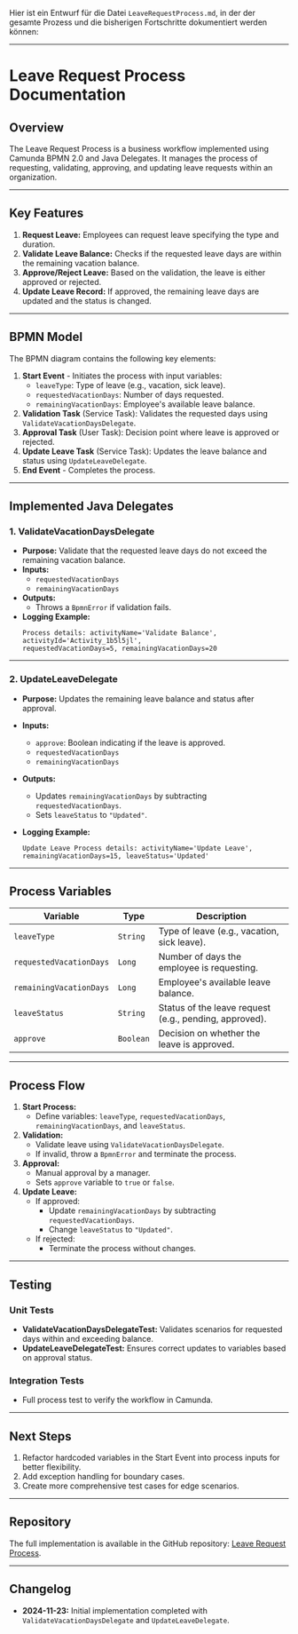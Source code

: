 Hier ist ein Entwurf für die Datei `LeaveRequestProcess.md`, in der der gesamte Prozess und die bisherigen Fortschritte dokumentiert werden können:

---

# **Leave Request Process Documentation**

## **Overview**
The Leave Request Process is a business workflow implemented using Camunda BPMN 2.0 and Java Delegates. It manages the process of requesting, validating, approving, and updating leave requests within an organization.

---

## **Key Features**
1. **Request Leave:** Employees can request leave specifying the type and duration.
2. **Validate Leave Balance:** Checks if the requested leave days are within the remaining vacation balance.
3. **Approve/Reject Leave:** Based on the validation, the leave is either approved or rejected.
4. **Update Leave Record:** If approved, the remaining leave days are updated and the status is changed.

---

## **BPMN Model**
The BPMN diagram contains the following key elements:
1. **Start Event** - Initiates the process with input variables:
    - `leaveType`: Type of leave (e.g., vacation, sick leave).
    - `requestedVacationDays`: Number of days requested.
    - `remainingVacationDays`: Employee's available leave balance.
2. **Validation Task** (Service Task): Validates the requested days using `ValidateVacationDaysDelegate`.
3. **Approval Task** (User Task): Decision point where leave is approved or rejected.
4. **Update Leave Task** (Service Task): Updates the leave balance and status using `UpdateLeaveDelegate`.
5. **End Event** - Completes the process.

---

## **Implemented Java Delegates**

### **1. ValidateVacationDaysDelegate**
- **Purpose:** Validate that the requested leave days do not exceed the remaining vacation balance.
- **Inputs:**
    - `requestedVacationDays`
    - `remainingVacationDays`
- **Outputs:**
    - Throws a `BpmnError` if validation fails.
- **Logging Example:**
  ```
  Process details: activityName='Validate Balance', 
  activityId='Activity_1b5l5jl', 
  requestedVacationDays=5, remainingVacationDays=20
  ```

---

### **2. UpdateLeaveDelegate**
- **Purpose:** Updates the remaining leave balance and status after approval.
- **Inputs:**
    - `approve`: Boolean indicating if the leave is approved.
    - `requestedVacationDays`
    - `remainingVacationDays`
- **Outputs:**
    - Updates `remainingVacationDays` by subtracting `requestedVacationDays`.
    - Sets `leaveStatus` to `"Updated"`.

- **Logging Example:**
  ```
  Update Leave Process details: activityName='Update Leave', 
  remainingVacationDays=15, leaveStatus='Updated'
  ```

---

## **Process Variables**

| Variable               | Type     | Description                                  |
|------------------------|----------|----------------------------------------------|
| `leaveType`            | `String` | Type of leave (e.g., vacation, sick leave).  |
| `requestedVacationDays`| `Long`   | Number of days the employee is requesting.   |
| `remainingVacationDays`| `Long`   | Employee's available leave balance.          |
| `leaveStatus`          | `String` | Status of the leave request (e.g., pending, approved). |
| `approve`              | `Boolean`| Decision on whether the leave is approved.   |

---

## **Process Flow**

1. **Start Process:**
    - Define variables: `leaveType`, `requestedVacationDays`, `remainingVacationDays`, and `leaveStatus`.
2. **Validation:**
    - Validate leave using `ValidateVacationDaysDelegate`.
    - If invalid, throw a `BpmnError` and terminate the process.
3. **Approval:**
    - Manual approval by a manager.
    - Sets `approve` variable to `true` or `false`.
4. **Update Leave:**
    - If approved:
        - Update `remainingVacationDays` by subtracting `requestedVacationDays`.
        - Change `leaveStatus` to `"Updated"`.
    - If rejected:
        - Terminate the process without changes.

---

## **Testing**

### **Unit Tests**
- **ValidateVacationDaysDelegateTest:** Validates scenarios for requested days within and exceeding balance.
- **UpdateLeaveDelegateTest:** Ensures correct updates to variables based on approval status.

### **Integration Tests**
- Full process test to verify the workflow in Camunda.

---

## **Next Steps**
1. Refactor hardcoded variables in the Start Event into process inputs for better flexibility.
2. Add exception handling for boundary cases.
3. Create more comprehensive test cases for edge scenarios.

---

## **Repository**
The full implementation is available in the GitHub repository: [Leave Request Process](https://github.com/AhmedElyacoubiForJ/InvoiceAutomation/tree/main/src/main/java/edu/yacoubi/InvoiceAutomation/service/delegate).

---

## **Changelog**
- **2024-11-23:** Initial implementation completed with `ValidateVacationDaysDelegate` and `UpdateLeaveDelegate`.